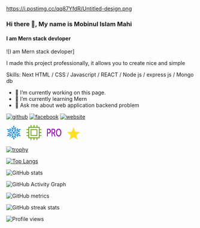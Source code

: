 
https://i.postimg.cc/qq87YfdR/Untitled-design.png
### Hi there 👋, My name is Mobinul Islam Mahi
#### I am Mern stack devloper
![I am Mern stack devloper]

I made this project professionally, it allows you to create nice and simple 

Skills: Next   HTML / CSS / Javascript / REACT / Node js / express js / Mongo db 

- 🔭 I’m currently working on this page. 
- 🌱 I’m currently learning Mern 
- 💬 Ask me about web application backend problem 


[<img src='https://cdn.jsdelivr.net/npm/simple-icons@3.0.1/icons/github.svg' alt='github' height='40'>](https://github.com/mobinulislam143)  [<img src='https://cdn.jsdelivr.net/npm/simple-icons@3.0.1/icons/facebook.svg' alt='facebook' height='40'>](https://www.facebook.com/mobinulislam143)  [<img src='https://cdn.jsdelivr.net/npm/simple-icons@3.0.1/icons/icloud.svg' alt='website' height='40'>](www.mobinulislam.vercel.app)  

<a href='https://archiveprogram.github.com/'><img src='https://raw.githubusercontent.com/acervenky/animated-github-badges/master/assets/acbadge.gif' width='40' height='40'></a> <a href='https://docs.github.com/en/developers'><img src='https://raw.githubusercontent.com/acervenky/animated-github-badges/master/assets/devbadge.gif' width='40' height='40'></a> <a href='https://github.com/pricing'><img src='https://raw.githubusercontent.com/acervenky/animated-github-badges/master/assets/pro.gif' width='40' height='40'></a> <a href='https://stars.github.com/'><img src='https://raw.githubusercontent.com/acervenky/animated-github-badges/master/assets/starbadge.gif' width='35' height='35'></a> 

[![trophy](https://github-profile-trophy.vercel.app/?username=mobinulislam143)](https://github.com/ryo-ma/github-profile-trophy)

[![Top Langs](https://github-readme-stats.vercel.app/api/top-langs/?username=mobinulislam143)](https://github.com/anuraghazra/github-readme-stats)

![GitHub stats](https://github-readme-stats.vercel.app/api?username=mobinulislam143&show_icons=true&count_private=true)  

![GitHub Activity Graph](https://activity-graph.herokuapp.com/graph?username=mobinulislam143)  

![GitHub metrics](https://metrics.lecoq.io/mobinulislam143)  

![GitHub streak stats](https://streak-stats.demolab.com/?user=mobinulislam143)  

![Profile views](https://gpvc.arturio.dev/mobinulislam143)  
